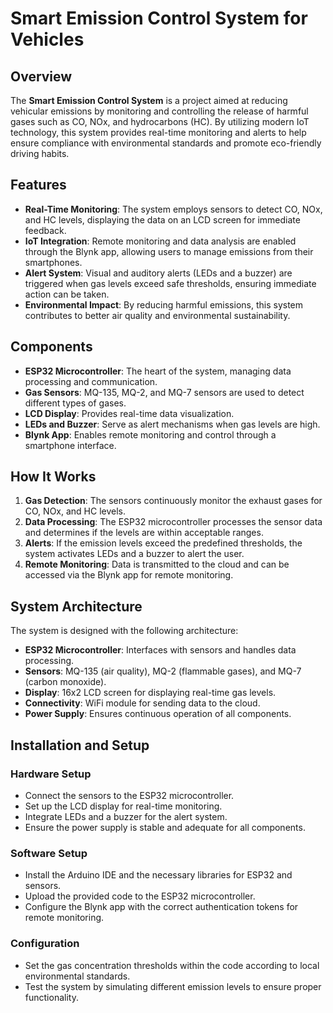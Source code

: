
# Smart Emission Control System for Vehicles

## Overview
The **Smart Emission Control System** is a project aimed at reducing vehicular emissions by monitoring and controlling the release of harmful gases such as CO, NOx, and hydrocarbons (HC). By utilizing modern IoT technology, this system provides real-time monitoring and alerts to help ensure compliance with environmental standards and promote eco-friendly driving habits.

## Features
- **Real-Time Monitoring**: The system employs sensors to detect CO, NOx, and HC levels, displaying the data on an LCD screen for immediate feedback.
- **IoT Integration**: Remote monitoring and data analysis are enabled through the Blynk app, allowing users to manage emissions from their smartphones.
- **Alert System**: Visual and auditory alerts (LEDs and a buzzer) are triggered when gas levels exceed safe thresholds, ensuring immediate action can be taken.
- **Environmental Impact**: By reducing harmful emissions, this system contributes to better air quality and environmental sustainability.

## Components
- **ESP32 Microcontroller**: The heart of the system, managing data processing and communication.
- **Gas Sensors**: MQ-135, MQ-2, and MQ-7 sensors are used to detect different types of gases.
- **LCD Display**: Provides real-time data visualization.
- **LEDs and Buzzer**: Serve as alert mechanisms when gas levels are high.
- **Blynk App**: Enables remote monitoring and control through a smartphone interface.

## How It Works
1. **Gas Detection**: The sensors continuously monitor the exhaust gases for CO, NOx, and HC levels.
2. **Data Processing**: The ESP32 microcontroller processes the sensor data and determines if the levels are within acceptable ranges.
3. **Alerts**: If the emission levels exceed the predefined thresholds, the system activates LEDs and a buzzer to alert the user.
4. **Remote Monitoring**: Data is transmitted to the cloud and can be accessed via the Blynk app for remote monitoring.

## System Architecture
The system is designed with the following architecture:
- **ESP32 Microcontroller**: Interfaces with sensors and handles data processing.
- **Sensors**: MQ-135 (air quality), MQ-2 (flammable gases), and MQ-7 (carbon monoxide).
- **Display**: 16x2 LCD screen for displaying real-time gas levels.
- **Connectivity**: WiFi module for sending data to the cloud.
- **Power Supply**: Ensures continuous operation of all components.

## Installation and Setup

### Hardware Setup
- Connect the sensors to the ESP32 microcontroller.
- Set up the LCD display for real-time monitoring.
- Integrate LEDs and a buzzer for the alert system.
- Ensure the power supply is stable and adequate for all components.

### Software Setup
- Install the Arduino IDE and the necessary libraries for ESP32 and sensors.
- Upload the provided code to the ESP32 microcontroller.
- Configure the Blynk app with the correct authentication tokens for remote monitoring.

### Configuration
- Set the gas concentration thresholds within the code according to local environmental standards.
- Test the system by simulating different emission levels to ensure proper functionality.


